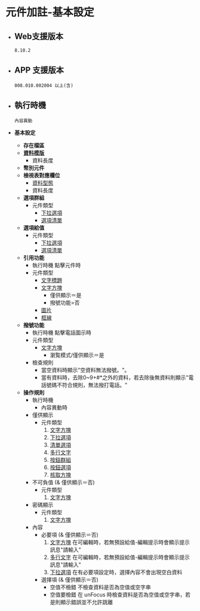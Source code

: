 # 元件加註-基本設定

* ## Web支援版本
  
      8.10.2

* ## APP 支援版本

      008.010.002004 以上(含)

* ## 執行時機

      內容異動

* __基本設定__
  * __存在檔區__
  * __[資料模版](../../General/model.md)__
    * 資料長度
  * __幣別元件__
  * __檢視表對應欄位__
    * [資料型態](../../General/dataFormat.md)
    * 資料長度
  * __選項群組__
    * 元件類型
      * [下拉選項](../../Component/dropList.md)
      * [選項清單](../../Component/list.md)
  * __選項給值__
    * 元件類型
      * [下拉選項](../../Component/dropList.md)
      * [選項清單](../../Component/list.md)
  * __引用功能__
    * 執行時機
          點擊元件時
    * 元件類型
      * [文字標題](../../Component/label.md)
      * [文字方塊](../../Component/text.md)
        * 僅供顯示＝是
        * 撥號功能=否
      * [圖片](../../Component/image.md)
      * [框線](../../Component/border.md)
  * __撥號功能__
    * 執行時機
          點擊電話圖示時
    * 元件類型
      * [文字方塊](../../Component/text.md)
        * 瀏覧模式/僅供顯示＝是
    * 檢查規則
      * 當空資料時顯示"空資料無法撥號。"。
      * 當有資料時，去除0~9+#*之外的資料，若去除後無資料則顯示"電話號碼不符合規則，無法撥打電話。"
  * __操作規則__
    * 執行時機
      * 內容異動時
    * 僅供顯示
      * 元件類型
        1. [文字方塊](../../Component/text.md)
        2. [下拉選項](../../Component/dropList.md)
        3. [清單選項](../../Component/list.md)
        4. [多行文字](../../Component/mulitText.md)
        5. [按鈕群組](../../Component/radioGroup.md)
        6. [按鈕選項](../../Component/radioButton.md)
        7. [核取方塊](../../Component/checkedBox.md)
    * 不可負值 (& 僅供顯示＝否)
      * 元件類型
        1. [文字方塊](../../Component/text.md)
    * 密碼顯示
      * 元件類型
        1. [文字方塊](../../Component/text.md)
    * 內容
      * 必要項 (& 僅供顯示＝否)
        1. [文字方塊](../../Component/text.md)
              在可編輯時，若無預設給值-編輯提示時會顯示提示訊息"請輸入"
        2. [多行文字](../../Component/mulitText.md)
              在可編輯時，若無預設給值-編輯提示時會顯示提示訊息"請輸入"
        3. [下拉選項](../../Component/dropList.md)
              在有必要項設定時，選擇內容不會出現空白資料
      * 選擇項 (& 僅供顯示＝否)
        * 空值不檢錯
              不檢查資料是否為空值或空字串
        * 空值要檢錯
              在 unFocus 時檢查資料是否為空值或空字串，若是則顯示錯誤並不允許跳離
